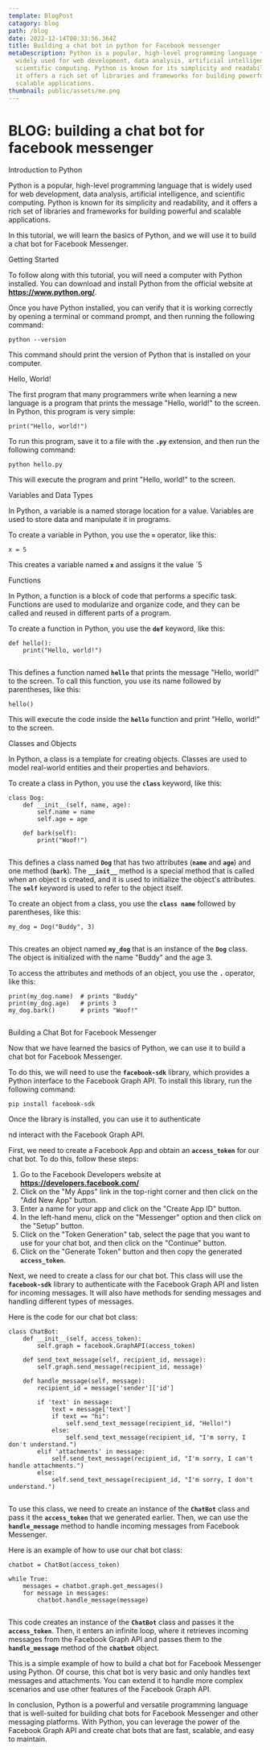```yaml
---
template: BlogPost
catagory: blog
path: /blog
date: 2022-12-14T00:33:56.364Z
title: Building a chat bot in python for Facebook messenger
metaDescription: Python is a popular, high-level programming language that is
  widely used for web development, data analysis, artificial intelligence, and
  scientific computing. Python is known for its simplicity and readability, and
  it offers a rich set of libraries and frameworks for building powerful and
  scalable applications.
thumbnail: public/assets/me.png
---
```

<!--StartFragment-->

# BLOG: building a chat bot for facebook messenger

Introduction to Python

Python is a popular, high-level programming language that is widely used for web development, data analysis, artificial intelligence, and scientific computing. Python is known for its simplicity and readability, and it offers a rich set of libraries and frameworks for building powerful and scalable applications.

In this tutorial, we will learn the basics of Python, and we will use it to build a chat bot for Facebook Messenger.

Getting Started

To follow along with this tutorial, you will need a computer with Python installed. You can download and install Python from the official website at [](https://www.python.org/)**<https://www.python.org/>**.

Once you have Python installed, you can verify that it is working correctly by opening a terminal or command prompt, and then running the following command:

```
python --version
```

This command should print the version of Python that is installed on your computer.

Hello, World!

The first program that many programmers write when learning a new language is a program that prints the message "Hello, world!" to the screen. In Python, this program is very simple:

```
print("Hello, world!")
```

To run this program, save it to a file with the **`.py`** extension, and then run the following command:

```
python hello.py
```

This will execute the program and print "Hello, world!" to the screen.

Variables and Data Types

In Python, a variable is a named storage location for a value. Variables are used to store data and manipulate it in programs.

To create a variable in Python, you use the **`=`** operator, like this:

```
x = 5
```

This creates a variable named **`x`** and assigns it the value `5

Functions

In Python, a function is a block of code that performs a specific task. Functions are used to modularize and organize code, and they can be called and reused in different parts of a program.

To create a function in Python, you use the **`def`** keyword, like this:

```
def hello():
    print("Hello, world!")


```

This defines a function named **`hello`** that prints the message "Hello, world!" to the screen. To call this function, you use its name followed by parentheses, like this:

```
hello()
```

This will execute the code inside the **`hello`** function and print "Hello, world!" to the screen.

Classes and Objects

In Python, a class is a template for creating objects. Classes are used to model real-world entities and their properties and behaviors.

To create a class in Python, you use the **`class`** keyword, like this:

```
class Dog:
    def __init__(self, name, age):
        self.name = name
        self.age = age

    def bark(self):
        print("Woof!")


```

This defines a class named **`Dog`** that has two attributes (**`name`** and **`age`**) and one method (**`bark`**). The **`__init__`** method is a special method that is called when an object is created, and it is used to initialize the object's attributes. The **`self`** keyword is used to refer to the object itself.

To create an object from a class, you use the **`class name`** followed by parentheses, like this:

```
my_dog = Dog("Buddy", 3)


```

This creates an object named **`my_dog`** that is an instance of the **`Dog`** class. The object is initialized with the name "Buddy" and the age 3.

To access the attributes and methods of an object, you use the **`.`** operator, like this:

```
print(my_dog.name)  # prints "Buddy"
print(my_dog.age)   # prints 3
my_dog.bark()       # prints "Woof!"


```

Building a Chat Bot for Facebook Messenger

Now that we have learned the basics of Python, we can use it to build a chat bot for Facebook Messenger.

To do this, we will need to use the **`facebook-sdk`** library, which provides a Python interface to the Facebook Graph API. To install this library, run the following command:

```
pip install facebook-sdk
```

Once the library is installed, you can use it to authenticate

nd interact with the Facebook Graph API.

First, we need to create a Facebook App and obtain an **`access_token`** for our chat bot. To do this, follow these steps:

1. Go to the Facebook Developers website at [](https://developers.facebook.com/)**<https://developers.facebook.com/>**
2. Click on the "My Apps" link in the top-right corner and then click on the "Add New App" button.
3. Enter a name for your app and click on the "Create App ID" button.
4. In the left-hand menu, click on the "Messenger" option and then click on the "Setup" button.
5. Click on the "Token Generation" tab, select the page that you want to use for your chat bot, and then click on the "Continue" button.
6. Click on the "Generate Token" button and then copy the generated **`access_token`**.

Next, we need to create a class for our chat bot. This class will use the **`facebook-sdk`** library to authenticate with the Facebook Graph API and listen for incoming messages. It will also have methods for sending messages and handling different types of messages.

Here is the code for our chat bot class:

```
class ChatBot:
    def __init__(self, access_token):
        self.graph = facebook.GraphAPI(access_token)

    def send_text_message(self, recipient_id, message):
        self.graph.send_message(recipient_id, message)

    def handle_message(self, message):
        recipient_id = message['sender']['id']

        if 'text' in message:
            text = message['text']
            if text == "hi":
                self.send_text_message(recipient_id, "Hello!")
            else:
                self.send_text_message(recipient_id, "I'm sorry, I don't understand.")
        elif 'attachments' in message:
            self.send_text_message(recipient_id, "I'm sorry, I can't handle attachments.")
        else:
            self.send_text_message(recipient_id, "I'm sorry, I don't understand.")


```

To use this class, we need to create an instance of the **`ChatBot`** class and pass it the **`access_token`** that we generated earlier. Then, we can use the **`handle_message`** method to handle incoming messages from Facebook Messenger.

Here is an example of how to use our chat bot class:

```
chatbot = ChatBot(access_token)

while True:
    messages = chatbot.graph.get_messages()
    for message in messages:
        chatbot.handle_message(message)


```

This code creates an instance of the **`ChatBot`** class and passes it the **`access_token`**. Then, it enters an infinite loop, where it retrieves incoming messages from the Facebook Graph API and passes them to the **`handle_message`** method of the **`chatbot`** object.

This is a simple example of how to build a chat bot for Facebook Messenger using Python. Of course, this chat bot is very basic and only handles text messages and attachments. You can extend it to handle more complex scenarios and use other features of the Facebook Graph API.

In conclusion, Python is a powerful and versatile programming language that is well-suited for building chat bots for Facebook Messenger and other messaging platforms. With Python, you can leverage the power of the Facebook Graph API and create chat bots that are fast, scalable, and easy to maintain.

<!--EndFragment-->
